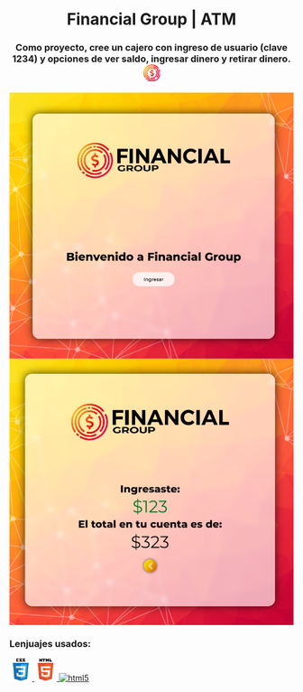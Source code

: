 <h1 align="center">Financial Group | ATM</h1>
<h3 align="center">Como proyecto, cree un cajero con ingreso de usuario (clave 1234) y opciones de ver saldo, ingresar dinero y retirar dinero. <a href="https://jsebasmorales.github.io/atm/"><img src="./assets/favicon.png" width="30" target="_blank" ></a></p>
<img src="./assets/imagen1.png" alt="Imagen cajero" width="auto" align="center" />
<img src="./assets/imagen2.png" alt="Imagen cajero" width="auto" align="center" />

<h3 align="left">Lenjuajes usados:</h3>
<p align="left"> <a href="https://www.w3schools.com/css/" target="_blank" rel="noreferrer"> <img src="https://raw.githubusercontent.com/devicons/devicon/master/icons/css3/css3-original-wordmark.svg" alt="css3" width="40" height="40"/> </a> <a href="https://www.w3.org/html/" target="_blank" rel="noreferrer"> <img src="https://raw.githubusercontent.com/devicons/devicon/master/icons/html5/html5-original-wordmark.svg" alt="html5" width="40" height="40"/> </a> <a href="https://www.javascript.com/" target="_blank" rel="noreferrer"> <img src="https://profilinator.rishav.dev/skills-assets/javascript-original.svg" alt="html5" width="40" height="40"/> </a>
